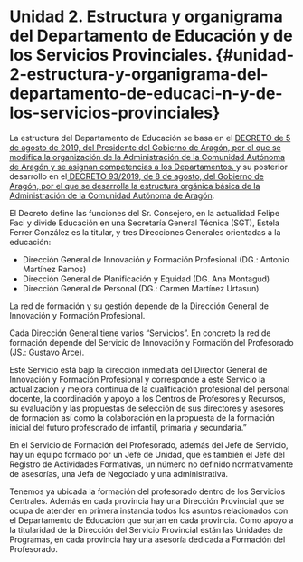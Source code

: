 # Unidad 2. Estructura y organigrama del Departamento de Educación y de los Servicios Provinciales. {#unidad-2-estructura-y-organigrama-del-departamento-de-educaci-n-y-de-los-servicios-provinciales}
 
 
La estructura del Departamento de Educación se basa en el  [DECRETO de 5 de agosto de 2019, del Presidente del Gobierno de Aragón, por el que se modifica la organización de la Administración de la Comunidad Autónoma de Aragón y se asignan competencias a los Departamentos. ](http://www.boa.aragon.es/cgi-bin/EBOA/BRSCGI?CMD=VEROBJ&MLKOB=1083812423838) y su posterior desarrollo en el[ DECRETO 93/2019, de 8 de agosto, del Gobierno de Aragón, por el que se desarrolla la estructura orgánica básica de la Administración de la Comunidad Autónoma de Aragón](http://www.boa.aragon.es/cgi-bin/EBOA/BRSCGI?CMD=VEROBJ&MLKOB=1084305443636).
 
El Decreto define las funciones del Sr. Consejero, en la actualidad Felipe Faci y divide Educación en una Secretaría General Técnica \(SGT\), Estela Ferrer González es la titular, y tres Direcciones Generales orientadas a la educación:
 
* Dirección General de Innovación y Formación Profesional \(DG.: Antonio Martínez Ramos\)
* Dirección General de Planificación y Equidad \(DG. Ana Montagud\)
* Dirección General de Personal \(DG.: Carmen Martínez Urtasun\)
 
La red de formación y su gestión depende de la Dirección General de Innovación y Formación Profesional.
 
Cada Dirección General tiene varios “Servicios”. En concreto la red de formación depende del Servicio de Innovación y Formación del Profesorado \(JS.: Gustavo Arce\). 

Este Servicio está bajo la dirección inmediata del Director General de Innovación y Formación Profesional y corresponde a este Servicio la actualización y mejora continua de la cualificación profesional del personal docente, la coordinación y apoyo a los Centros de Profesores y Recursos, su evaluación y las propuestas de selección de sus directores y asesores de formación así como la colaboración en la propuesta de la formación inicial del futuro profesorado de infantil, primaria y secundaria.”
 
En el Servicio de Formación del Profesorado, además del Jefe de Servicio, hay un equipo formado por un Jefe de Unidad, que es también el Jefe del Registro de Actividades Formativas, un número no definido normativamente de asesorías, una Jefa de Negociado y una administrativa.
 
Tenemos ya ubicada la formación del profesorado dentro de los Servicios Centrales. Además en cada provincia hay una Dirección Provincial que se ocupa de atender en primera instancia todos los asuntos relacionados con el Departamento de Educación que surjan en cada provincia. Como apoyo a la titularidad de la Dirección del Servicio Provincial están las Unidades de Programas, en cada provincia hay una asesoría dedicada a Formación del Profesorado.
